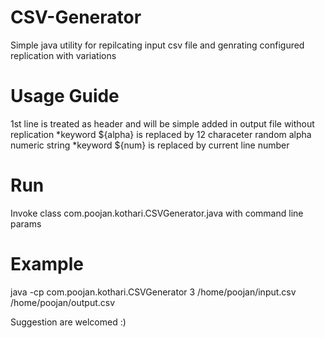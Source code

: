 # CSV-Generator
Simple java utility for repilcating input csv file and genrating configured replication with variations

# Usage Guide
1st line is treated as header and will be simple added in output file without replication
  *keyword ${alpha} is replaced by 12 characeter random alpha numeric string 
  *keyword ${num} is replaced by current line number

# Run 
Invoke class com.poojan.kothari.CSVGenerator.java with command line params <numberOfReplication> <InputCSVFilePath> <OutputCSVFilePath>
  
# Example 
java -cp <classpath> com.poojan.kothari.CSVGenerator 3 /home/poojan/input.csv /home/poojan/output.csv
  
  
 Suggestion are welcomed :)
